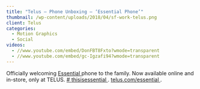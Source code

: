 ```yaml
---
title: "Telus – Phone Unboxing – ‘Essential Phone’"
thumbnail: /wp-content/uploads/2018/04/sf-work-telus.png
client: Telus
categories:
  - Motion Graphics
  - Social
videos:
  - //www.youtube.com/embed/DonFBT8Fxto?wmode=transparent
  - //www.youtube.com/embed/gc-Igzafi94?wmode=transparent
---
```

<p>
 Officially welcoming
 <a class="profileLink" data-hovercard="/ajax/hovercard/page.php?id=386824935002527&amp;extragetparams=%7B%22fref%22%3A%22mentions%22%7D" data-hovercard-prefer-more-content-show="1" href="https://www.facebook.com/thisisessential/?fref=mentions">
  Essential
 </a>
 phone to the family. Now available online and
                              in-store, only at TELUS.
 <a class="_58cn" data-ft='{"tn":"*N","type":104}' href="https://www.facebook.com/hashtag/thisisessential?source=feed_text">
  <span class="_5afx">
   <span aria-label="hashtag" class="_58cl _5afz">
    #
   </span>
   <span class="_58cm">
    thisisessential
   </span>
  </span>
 </a>
 .
 <a data-ft='{"tn":"-U"}' data-lynx-mode="async" href="https://l.facebook.com/l.php?u=http%3A%2F%2Ftelus.com%2Fessential&amp;h=ATPX6yAlKzdOxabuEwk49At9EIrstqZkuvyZUHHf2DSsbLP6pPvBKpn8spDgJk4_sJ0xPhImO00Fw8DyCP7x3DYpJdEHcczb4gEcJjaEO7tpWwouzTYvf9OAqIwX78mhUkDLxu4717Cs5caF" rel="noopener nofollow" target="_blank">
  telus.com/essential
 </a>
 .
</p>

